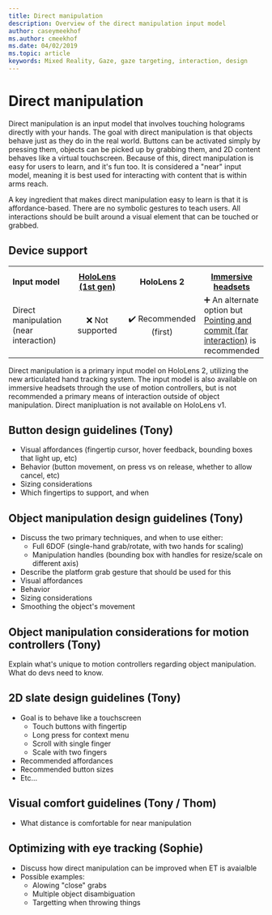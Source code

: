 ```yaml
---
title: Direct manipulation
description: Overview of the direct manipulation input model
author: caseymeekhof
ms.author: cmeekhof
ms.date: 04/02/2019
ms.topic: article
keywords: Mixed Reality, Gaze, gaze targeting, interaction, design
---
```


# Direct manipulation
Direct manipulation is an input model that involves touching holograms directly with your hands.  The goal with direct manipulation is that objects behave just as they do in the real world. Buttons can be activated simply by pressing them, objects can be picked up by grabbing them, and 2D content behaves like a virtual touchscreen.  Because of this, direct manipulation is easy for users to learn, and it's fun too.  It is considered a "near" input model, meaning it is best used for interacting with content that is within arms reach.

A key ingredient that makes direct manipulation easy to learn is that it is affordance-based. There are no symbolic gestures to teach users. All interactions should be built around a visual element that can be touched or grabbed.

## Device support

<table>
<th>
<tr>
<td style="width:150px;"><strong>Input model</strong></td>
<td style="width:150px; text-align: center;"><a href="hololens-hardware-details.md"><strong>HoloLens (1st gen)</strong></a></td>
<td style="width:225px; text-align: center;"><strong>HoloLens 2</strong></td>
<td style="width:25px; text-align: center;"><a href="immersive-headset-hardware-details.md"><strong>Immersive headsets</strong></a></td>
</tr>
</th>
 
<tr>
<td>Direct manipulation (near interaction)</td><td style="text-align: center;">❌ Not supported</td><td style="text-align: center;">✔️ Recommended (first)</td><td>➕ An alternate option but <a href="TBD-fill-in-file-name.md">Pointing and commit (far interaction)</a> is recommended</td>
</tr>
</table>

Direct manipulation is a primary input model on HoloLens 2, utilizing the new articulated hand tracking system. The input model is also available on immersive headsets through the use of motion controllers, but is not recommended a primary means of interaction outside of object manipulation.  Direct manipluation is not available on HoloLens v1.

## Button design guidelines (Tony)
- Visual affordances (fingertip cursor, hover feedback, bounding boxes that light up, etc)
- Behavior (button movement, on press vs on release, whether to allow cancel, etc)
- Sizing considerations
- Which fingertips to support, and when

## Object manipulation design guidelines (Tony)
- Discuss the two primary techniques, and when to use either:
  - Full 6DOF (single-hand grab/rotate, with two hands for scaling)
  - Manipulation handles (bounding box with handles for resize/scale on different axis)
- Describe the platform grab gesture that should be used for this
- Visual affordances
- Behavior
- Sizing considerations
- Smoothing the object's movement

## Object manipulation considerations for motion controllers (Tony)
Explain what's unique to motion controllers regarding object manipulation. What do devs need to know. 

## 2D slate design guidelines (Tony)
- Goal is to behave like a touchscreen
  - Touch buttons with fingertip
  - Long press for context menu
  - Scroll with single finger
  - Scale with two fingers
- Recommended affordances
- Recommended button sizes
- Etc...

## Visual comfort guidelines (Tony / Thom)
 - What distance is comfortable for near manipulation

## Optimizing with eye tracking (Sophie)
 - Discuss how direct manipulation can be improved when ET is avaialble
 - Possible examples:
    - Alowing "close" grabs
    - Multiple object disambiguation
    - Targetting when throwing things
